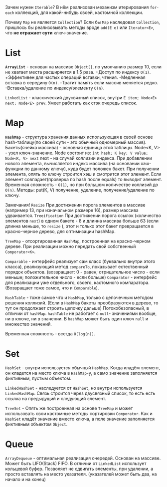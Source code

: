 Зачем нужен `Iterable`? В нём реализован механизм итерирования `for-each` коллекций, для какой-нибудь своей, кастомной коллекции.

Почему `Map` не является `Collection`?
Если бы `Map` наследовал `Collection`, пришлось бы реализовывать методы вроде `add(E e)` или `Iterator<E>`, что **не отражает сути** ключ-значение.

# List
**`ArrayList`** - основан на массиве `Object[]`, по умолчанию размер 10, если не хватает места расширяется в 1.5 раза. 
+Доступ по индексу `O(1)`.
+Эффективен для частых операций вставки, чтения.
-Медленная вставка в середину `O(n)`.
-Тратит память если массив меняется редко.
-Вставка/удаление по индексу/элементу `O(n)`.

`LinkedList` - классический двусвязный список, внутри `E item; Node<E> next; Node<E> prev`. Умеет работать как стэк очередь список.
# Map
**`HashMap`** - структура хранения данных использующая в своей основе hash-таблицу(по своей сути - это обычный одномерный массив). 
Бакеты(ячейка массива) - основная единица этой таблицы.
Node<K, V> - узел ключ-значение.
Node состоит из: `int hash; K key; V value; Node<K, V> next` next - на случай коллизии индекса.
При добавлении нового элемента, вычисляется индекс массива (на основании хэш-функции по данному ключу), куда будет положен бакет.
При получении элемента, опять по ключу строится хэш и смотрится этот элемент. Если элемент совпадает(проверка по hash после equals) то выводит элемент.
Временная сложность - `O(1)`, но при большом количестве коллизий до `O(n)`.
Методы: put(K, V) получение, уделение, получение/удаление по ключу.

Замечания!
`Resize`
При достижении порога элементов в массиве (например 13, при изначальном размере 16), размер массива удваивается.
`Treeification`
При достижении порога ссылок (количество элементов `next`) в одном бакете - 8 и длинна массива больше 63 (если длинна меньше, то `resize` ), этот и только этот бакет превращается в красно-черное дерево, для оптимизации hashMap. 

`TreeMap` - отсортированная `HashMap`, построенная на красно-черном дереве.
При реализации можно передать свой собственный `Comporator<K>`.

`Comparable` - интерфейс реализует сам класс (буквально внутри этого класса), реализующий метод `compareTo`, показывает естественный порядок объектов. (возвращает: 0 - равен; отрицательное число - если меньше; положительное число - если больше) 
`Comparator` - интерфейс для реализации уже отдельного, своего, кастомного компаратора. (Возвращает тоже самое, что и `Comparable`).

`HashTable` - тоже самое что и `HashMap`, только с цепочечным методом решения коллизий. (Если в `HashMap` бакеты преобразуются в дерево, то тут он продолжает строить цепочку дальше) Потокобезопасный, в отличии от `hashMap`. `hashTable`  не работает с `null`- значениями вообще, ни в ключе, ни в значении. В `hashMap` может быть один ключ `null` и множество значений.

Временная сложность - всегда `O(log(n))`.
# Set
`HashSet` - внутри используется обычный `HashMap`. Когда кладём элемент, он кладется на место ключа в `HashMap`-у, а само значение заполняется фиктивным, пустым объектом.

`LinkedHashSet` - наследуется от `HashSet`, но внутри используется `LinkedHashMap`. Связь строится через двусвязный список, то есть есть ссылка на предыдущий и следующий элемент.

`TreeSet` - Опять же построенная на основе `TreeMap` и может использовать свои кастомные методы сортировки `Comporator`. Как и `HashSet` кладёт значение вместо ключа, а поле значение заполняется фиктивным объектом `Object`. 
# Queue

`ArrayDequeue` - оптимальная реализация очередей. Основан на массиве. Может быть LIFO(Stack) FIFO. В отличии от `LinkedList` использует кольцевой буфер. Позволяет не сдвигать элементы, при удалении, а просто вставлять на место указателя. (указателей может быть два, на начало и на конец)